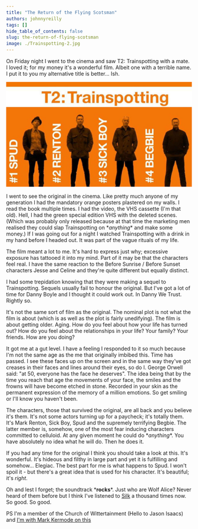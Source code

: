 ```yaml
---
title: "The Return of the Flying Scotsman"
authors: johnnyreilly
tags: []
hide_table_of_contents: false
slug: the-return-of-flying-scotsman
image: ./Trainspotting-2.jpg
---
```

On Friday night I went to the cinema and saw T2: Trainspotting with a mate. I loved it; for my money it's a wonderful film. Albeit one with a terrible name. I put it to you my alternative title is better... Ish.

![](Trainspotting-2.jpg)

I went to see the original in the cinema. Like pretty much anyone of my generation I had the mandatory orange posters plastered on my walls. I read the book multiple times. I had the video, the VHS cassette (I'm that old). Hell, I had the green special edition VHS with the deleted scenes. (Which was probably only released because at that time the marketing men realised they could slap Trainspotting on \**anything*\* and make some money.) If I was going out for a night I watched Trainspotting with a drink in my hand before I headed out. It was part of the vague rituals of my life.

The film meant a lot to me. It's hard to express just why; excessive exposure has tattooed it into my mind. Part of it may be that the characters feel real. I have the same reaction to the Before Sunrise / Before Sunset characters Jesse and Celine and they're quite different but equally distinct.

I had some trepidation knowing that they were making a sequel to Trainspotting. Sequels usually fail to honour the original. But I've got a lot of time for Danny Boyle and I thought it could work out. In Danny We Trust. Rightly so.

It's not the same sort of film as the original. The nominal plot is not what the film is about (which is as well as the plot is fairly unedifying). The film is about getting older. Aging. How do you feel about how your life has turned out? How do you feel about the relationships in your life? Your family? Your friends. How are you doing?

It got me at a gut level. I have a feeling I responded to it so much because I'm not the same age as the me that originally imbibed this. Time has passed. I see these faces up on the screen and in the same way they've got creases in their faces and lines around their eyes, so do I. George Orwell said: "at 50, everyone has the face he deserves". The idea being that by the time you reach that age the movements of your face, the smiles and the frowns will have become etched in stone. Recorded in your skin as the permanent expression of the memory of a million emotions. So get smiling or I'll know you haven't been.

The characters, those that survived the original, are all back and you believe it's them. It's not some actors turning up for a paycheck; it's totally them. It's Mark Renton, Sick Boy, Spud and the supremely terrifying Begbie. The latter member is, somehow, one of the most fear inducing characters committed to celluloid. At any given moment he could do \**anything*\*. You have absolutely no idea what he will do. Then he does it.

If you had any time for the original I think you should take a look at this. It's wonderful. It's hideous and filthy in large part and yet it is fulfilling and somehow... Elegiac. The best part for me is what happens to Spud. I won't spoil it - but there's a great idea that is used for his character. It's beautiful; it's *right*.

Oh and lest I forget; the soundtrack \***rocks**\*. Just who are Wolf Alice? Never heard of them before but I think I've listened to [Silk](<https://youtu.be/mEASmSwndnw?t=1m2s>) a thousand times now. So good. So good.

PS I'm a member of the Church of Wittertainment (Hello to Jason Isaacs) and [I'm with Mark Kermode on this](<https://youtu.be/oi8a3c1a6gc>)


